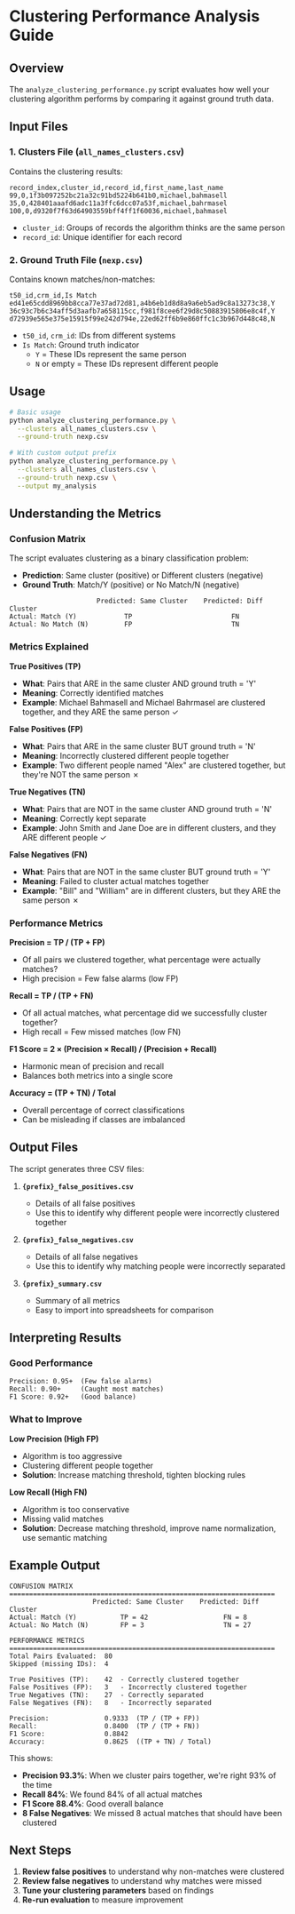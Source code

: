 # Clustering Performance Analysis Guide

## Overview

The `analyze_clustering_performance.py` script evaluates how well your clustering algorithm performs by comparing it against ground truth data.

## Input Files

### 1. Clusters File (`all_names_clusters.csv`)
Contains the clustering results:
```csv
record_index,cluster_id,record_id,first_name,last_name
99,0,1f3b097252bc21a32c91bd5224b641b0,michael,bahmasell
35,0,428401aaafd6adc11a3ffc6dcc07a53f,michael,bahrmasel
100,0,d9320f7f63d64903559bff4ff1f60036,michael,bahmasel
```

- `cluster_id`: Groups of records the algorithm thinks are the same person
- `record_id`: Unique identifier for each record

### 2. Ground Truth File (`nexp.csv`)
Contains known matches/non-matches:
```csv
t50_id,crm_id,Is Match
ed41e65cdd8969bb8cca77e37ad72d81,a4b6eb1d8d8a9a6eb5ad9c8a13273c38,Y
36c93c7b6c34aff5d3aafb7a658115cc,f981f8cee6f29d8c50883915806e8c4f,Y
d72939e565e375e15915f99e242d794e,22ed62ff6b9e860ffc1c3b967d448c48,N
```

- `t50_id`, `crm_id`: IDs from different systems
- `Is Match`: Ground truth indicator
  - `Y` = These IDs represent the same person
  - `N` or empty = These IDs represent different people

## Usage

```bash
# Basic usage
python analyze_clustering_performance.py \
  --clusters all_names_clusters.csv \
  --ground-truth nexp.csv

# With custom output prefix
python analyze_clustering_performance.py \
  --clusters all_names_clusters.csv \
  --ground-truth nexp.csv \
  --output my_analysis
```

## Understanding the Metrics

### Confusion Matrix

The script evaluates clustering as a binary classification problem:
- **Prediction**: Same cluster (positive) or Different clusters (negative)
- **Ground Truth**: Match/Y (positive) or No Match/N (negative)

```
                      Predicted: Same Cluster    Predicted: Diff Cluster
Actual: Match (Y)            TP                         FN
Actual: No Match (N)         FP                         TN
```

### Metrics Explained

**True Positives (TP)**
- **What**: Pairs that ARE in the same cluster AND ground truth = 'Y'
- **Meaning**: Correctly identified matches
- **Example**: Michael Bahmasell and Michael Bahrmasel are clustered together, and they ARE the same person ✓

**False Positives (FP)**
- **What**: Pairs that ARE in the same cluster BUT ground truth = 'N'
- **Meaning**: Incorrectly clustered different people together
- **Example**: Two different people named "Alex" are clustered together, but they're NOT the same person ✗

**True Negatives (TN)**
- **What**: Pairs that are NOT in the same cluster AND ground truth = 'N'
- **Meaning**: Correctly kept separate
- **Example**: John Smith and Jane Doe are in different clusters, and they ARE different people ✓

**False Negatives (FN)**
- **What**: Pairs that are NOT in the same cluster BUT ground truth = 'Y'
- **Meaning**: Failed to cluster actual matches together
- **Example**: "Bill" and "William" are in different clusters, but they ARE the same person ✗

### Performance Metrics

**Precision = TP / (TP + FP)**
- Of all pairs we clustered together, what percentage were actually matches?
- High precision = Few false alarms (low FP)

**Recall = TP / (TP + FN)**
- Of all actual matches, what percentage did we successfully cluster together?
- High recall = Few missed matches (low FN)

**F1 Score = 2 × (Precision × Recall) / (Precision + Recall)**
- Harmonic mean of precision and recall
- Balances both metrics into a single score

**Accuracy = (TP + TN) / Total**
- Overall percentage of correct classifications
- Can be misleading if classes are imbalanced

## Output Files

The script generates three CSV files:

1. **`{prefix}_false_positives.csv`**
   - Details of all false positives
   - Use this to identify why different people were incorrectly clustered together

2. **`{prefix}_false_negatives.csv`**
   - Details of all false negatives
   - Use this to identify why matching people were incorrectly separated

3. **`{prefix}_summary.csv`**
   - Summary of all metrics
   - Easy to import into spreadsheets for comparison

## Interpreting Results

### Good Performance
```
Precision: 0.95+  (Few false alarms)
Recall: 0.90+     (Caught most matches)
F1 Score: 0.92+   (Good balance)
```

### What to Improve

**Low Precision (High FP)**
- Algorithm is too aggressive
- Clustering different people together
- **Solution**: Increase matching threshold, tighten blocking rules

**Low Recall (High FN)**
- Algorithm is too conservative
- Missing valid matches
- **Solution**: Decrease matching threshold, improve name normalization, use semantic matching

## Example Output

```
CONFUSION MATRIX
===================================================================
                     Predicted: Same Cluster    Predicted: Diff Cluster
Actual: Match (Y)           TP = 42                   FN = 8
Actual: No Match (N)        FP = 3                    TN = 27

PERFORMANCE METRICS
===================================================================
Total Pairs Evaluated:  80
Skipped (missing IDs):  4

True Positives (TP):    42  - Correctly clustered together
False Positives (FP):   3   - Incorrectly clustered together
True Negatives (TN):    27  - Correctly separated
False Negatives (FN):   8   - Incorrectly separated

Precision:              0.9333  (TP / (TP + FP))
Recall:                 0.8400  (TP / (TP + FN))
F1 Score:               0.8842
Accuracy:               0.8625  ((TP + TN) / Total)
```

This shows:
- **Precision 93.3%**: When we cluster pairs together, we're right 93% of the time
- **Recall 84%**: We found 84% of all actual matches
- **F1 Score 88.4%**: Good overall balance
- **8 False Negatives**: We missed 8 actual matches that should have been clustered

## Next Steps

1. **Review false positives** to understand why non-matches were clustered
2. **Review false negatives** to understand why matches were missed
3. **Tune your clustering parameters** based on findings
4. **Re-run evaluation** to measure improvement
